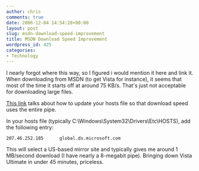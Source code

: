```yaml
---
author: chris
comments: true
date: 2006-12-04 14:54:28+00:00
layout: post
slug: msdn-download-speed-improvement
title: MSDN Download Speed Improvement
wordpress_id: 425
categories:
- Technology
---
```


I nearly forgot where this way, so I figured i would mention it here and link it. When downloading from MSDN (to get Vista for instance), it seems that most of the time it starts off at around 75 KB/s. That's just not acceptable for downloading large files.

[This link](http://weblogs.asp.net/jamauss/archive/2005/06/07/410690.aspx) talks about how to update your hosts file so that download speed uses the entire pipe.

In your hosts file (typically C:\Windows\System32\Drivers\Etc\HOSTS), add the following entry:


`207.46.252.185      global.ds.microsoft.com`


This will select a US-based mirror site and typically gives me around 1 MB/second download (I have nearly a 8-megabit pipe). Bringing down Vista Ultimate in under 45 minutes, priceless.

